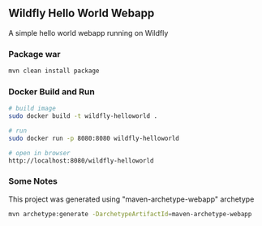 ## Wildfly Hello World Webapp
A simple hello world webapp running on Wildfly

### Package war
```bash
mvn clean install package
```

### Docker Build and Run
```bash
# build image
sudo docker build -t wildfly-helloworld .

# run
sudo docker run -p 8080:8080 wildfly-helloworld

# open in browser
http://localhost:8080/wildfly-helloworld
```

### Some Notes
This project was generated using "maven-archetype-webapp" archetype
```bash
mvn archetype:generate -DarchetypeArtifactId=maven-archetype-webapp
```